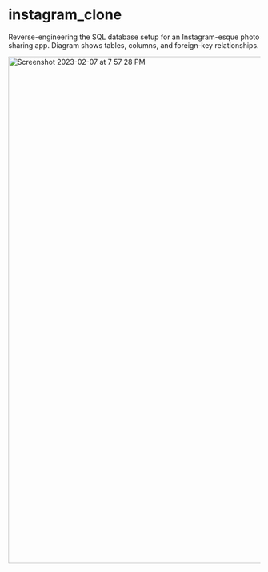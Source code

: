 # instagram_clone
Reverse-engineering the SQL database setup for an Instagram-esque photo sharing app. Diagram shows tables, columns, and foreign-key relationships.

<img width="1012" alt="Screenshot 2023-02-07 at 7 57 28 PM" src="https://user-images.githubusercontent.com/89615964/217418120-b7b04340-f577-470b-86f9-b79c12959f51.png">
